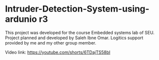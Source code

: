 # Intruder-Detection-System-using-ardunio r3
This project was developed for the course Embedded systems lab of SEU.
Project planned and developed by Saleh Ibne Omar.
Logitics support provided by me and my other group member.

Video link: https://youtube.com/shorts/6TDajTS58bI
